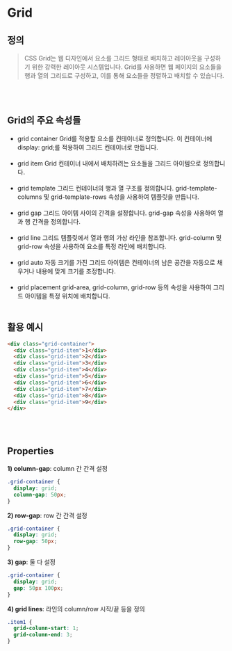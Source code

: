 # Grid
## 정의
> CSS Grid는 웹 디자인에서 요소를 그리드 형태로 배치하고 레이아웃을 구성하기 위한 강력한 레이아웃 시스템입니다. Grid를 사용하면 웹 페이지의 요소들을 행과 열의 그리드로 구성하고, 이를 통해 요소들을 정렬하고 배치할 수 있습니다.

<br></br>
## Grid의 주요 속성들
- grid container
Grid를 적용할 요소를 컨테이너로 정의합니다. 이 컨테이너에 display: grid;를 적용하여 그리드 컨테이너로 만듭니다.
<br></br>
- grid item
Grid 컨테이너 내에서 배치하려는 요소들을 그리드 아이템으로 정의합니다.
<br></br>
- grid template
그리드 컨테이너의 행과 열 구조를 정의합니다. grid-template-columns 및 grid-template-rows 속성을 사용하여 템플릿을 만듭니다.
<br></br>
- grid gap
그리드 아이템 사이의 간격을 설정합니다. grid-gap 속성을 사용하여 열과 행 간격을 정의합니다.
<br></br>
- grid line
그리드 템플릿에서 열과 행의 가상 라인을 참조합니다. grid-column 및 grid-row 속성을 사용하여 요소를 특정 라인에 배치합니다.
<br></br>
- grid auto
자동 크기를 가진 그리드 아이템은 컨테이너의 남은 공간을 자동으로 채우거나 내용에 맞게 크기를 조정합니다.
<br></br>
- grid placement
grid-area, grid-column, grid-row 등의 속성을 사용하여 그리드 아이템을 특정 위치에 배치합니다.
<br></br>

## 활용 예시
```html
<div class="grid-container">
  <div class="grid-item">1</div>
  <div class="grid-item">2</div>
  <div class="grid-item">3</div>
  <div class="grid-item">4</div>
  <div class="grid-item">5</div>
  <div class="grid-item">6</div>
  <div class="grid-item">7</div>
  <div class="grid-item">8</div>
  <div class="grid-item">9</div>
</div>
```
<br></br>

## Properties
**1) column-gap**: column 간 간격 설정
```css
.grid-container {
  display: grid;
  column-gap: 50px;
}
```
**2) row-gap**: row 간 간격 설정
```css
.grid-container {
  display: grid;
  row-gap: 50px;
}
```
**3) gap**: 둘 다 설정
```css
.grid-container {
  display: grid;
  gap: 50px 100px;
}
```
**4) grid lines**: 라인의 column/row 시작/끝 등을 정의
```css
.item1 {
  grid-column-start: 1;
  grid-column-end: 3;
}
```
